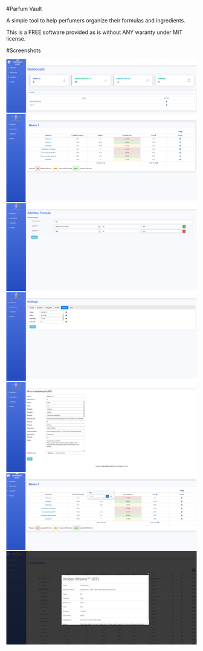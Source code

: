 #Parfum Vault
  	 

A simple tool to help perfumers organize their formulas and ingredients.

This is a FREE software provided as is without ANY waranty under MIT license.

#Screenshots 

![screen1](/screenshots/screen1.png) 
![screen2](/screenshots/screen2.png)
![screen3](/screenshots/screen3.png) 
![screen4](/screenshots/screen4.png)
![screen3](/screenshots/screen5.png) 
![screen4](/screenshots/screen6.png)
![screen7](/screenshots/screen7.png)